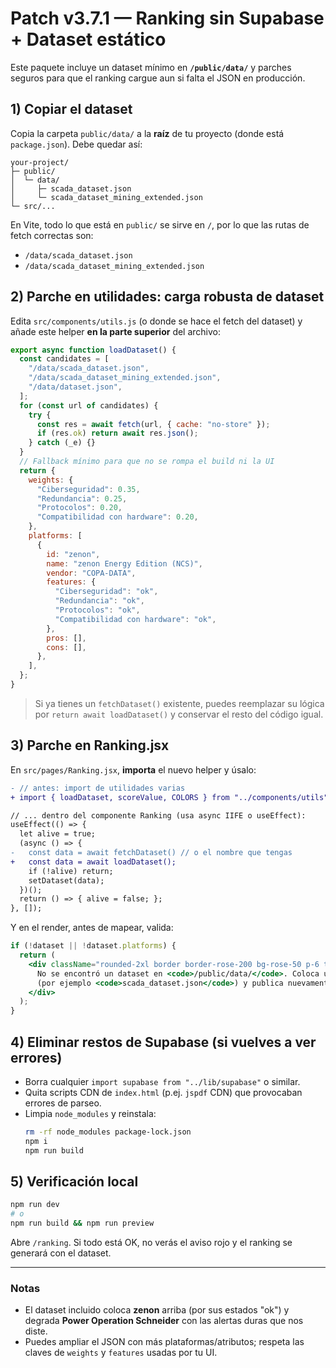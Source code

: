 
# Patch v3.7.1 — Ranking sin Supabase + Dataset estático

Este paquete incluye un dataset mínimo en **`/public/data/`** y parches seguros para que el ranking cargue aun si falta el JSON en producción.

## 1) Copiar el dataset
Copia la carpeta `public/data/` a la **raíz** de tu proyecto (donde está `package.json`). Debe quedar así:

```
your-project/
├─ public/
│  └─ data/
│     ├─ scada_dataset.json
│     └─ scada_dataset_mining_extended.json
└─ src/...
```

En Vite, todo lo que está en `public/` se sirve en `/`, por lo que las rutas de fetch correctas son:
- `/data/scada_dataset.json`
- `/data/scada_dataset_mining_extended.json`

## 2) Parche en utilidades: carga robusta de dataset
Edita `src/components/utils.js` (o donde se hace el fetch del dataset) y añade este helper **en la parte superior** del archivo:

```js
export async function loadDataset() {
  const candidates = [
    "/data/scada_dataset.json",
    "/data/scada_dataset_mining_extended.json",
    "/data/dataset.json",
  ];
  for (const url of candidates) {
    try {
      const res = await fetch(url, { cache: "no-store" });
      if (res.ok) return await res.json();
    } catch (_e) {}
  }
  // Fallback mínimo para que no se rompa el build ni la UI
  return {
    weights: {
      "Ciberseguridad": 0.35,
      "Redundancia": 0.25,
      "Protocolos": 0.20,
      "Compatibilidad con hardware": 0.20,
    },
    platforms: [
      {
        id: "zenon",
        name: "zenon Energy Edition (NCS)",
        vendor: "COPA-DATA",
        features: {
          "Ciberseguridad": "ok",
          "Redundancia": "ok",
          "Protocolos": "ok",
          "Compatibilidad con hardware": "ok",
        },
        pros: [],
        cons: [],
      },
    ],
  };
}
```

> Si ya tienes un `fetchDataset()` existente, puedes reemplazar su lógica por `return await loadDataset()` y conservar el resto del código igual.

## 3) Parche en Ranking.jsx
En `src/pages/Ranking.jsx`, **importa** el nuevo helper y úsalo:

```diff
- // antes: import de utilidades varias
+ import { loadDataset, scoreValue, COLORS } from "../components/utils";

// ... dentro del componente Ranking (usa async IIFE o useEffect):
useEffect(() => {
  let alive = true;
  (async () => {
-   const data = await fetchDataset() // o el nombre que tengas
+   const data = await loadDataset();
    if (!alive) return;
    setDataset(data);
  })();
  return () => { alive = false; };
}, []);
```

Y en el render, antes de mapear, valida:

```jsx
if (!dataset || !dataset.platforms) {
  return (
    <div className="rounded-2xl border border-rose-200 bg-rose-50 p-6 text-rose-900">
      No se encontró un dataset en <code>/public/data/</code>. Coloca un JSON
      (por ejemplo <code>scada_dataset.json</code>) y publica nuevamente.
    </div>
  );
}
```

## 4) Eliminar restos de Supabase (si vuelves a ver errores)
- Borra cualquier `import supabase from "../lib/supabase"` o similar.
- Quita scripts CDN de `index.html` (p.ej. `jspdf` CDN) que provocaban errores de parseo.
- Limpia `node_modules` y reinstala:
  ```bash
  rm -rf node_modules package-lock.json
  npm i
  npm run build
  ```

## 5) Verificación local
```bash
npm run dev
# o
npm run build && npm run preview
```
Abre `/ranking`. Si todo está OK, no verás el aviso rojo y el ranking se generará con el dataset.

---

### Notas
- El dataset incluido coloca **zenon** arriba (por sus estados "ok") y degrada **Power Operation Schneider** con las alertas duras que nos diste.
- Puedes ampliar el JSON con más plataformas/atributos; respeta las claves de `weights` y `features` usadas por tu UI.
